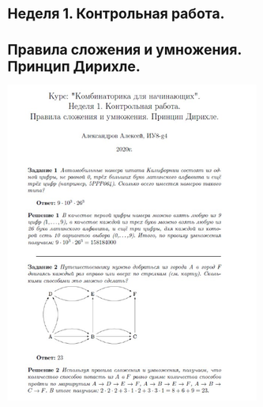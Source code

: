 # Неделя 1. Контрольная работа.
# Правила сложения и умножения. Принцип Дирихле.

[![Задачи][logo]][tasks]

[logo]: src/intro.jpg
[tasks]: week1.pdf "щелкните, чтобы посмотреть все задачи"

